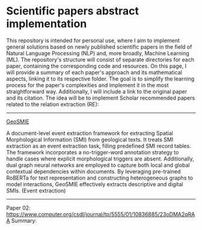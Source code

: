 # Scientific papers abstract implementation 
This repository is intended for personal use, where I aim to implement general solutions based on newly published scientific papers in the field of Natural Language Processing (NLP) and, more broadly, Machine Learning (ML).
The repository's structure will consist of separate directories for each paper, containing the corresponding code and resources. On this page, I will provide a summary of each paper's approach and its mathematical aspects, linking it to its respective folder. The goal is to simplify the learning process for the paper's complexities and implement it in the most straightforward way. Additionally, I will include a link to the original paper and its citation.
The idea will be to implement Scholar recommended papers related to the relation extraction (RE):

---

[GeoSMIE](https://www.sciencedirect.com/science/article/pii/S0957417424032457)

A document-level event extraction framework for extracting Spatial Morphological Information (SMI) from geological texts. It treats SMI extraction as an event extraction task, filling predefined SMI record tables. The framework incorporates a no-trigger-word annotation strategy to handle cases where explicit morphological triggers are absent. Additionally, dual graph neural networks are employed to capture both local and global contextual dependencies within documents. By leveraging pre-trained RoBERTa for text representation and constructing heterogeneous graphs to model interactions, GeoSMIE effectively extracts descriptive and digital SMIs. (Event extraction)

---
Paper 02: https://www.computer.org/csdl/journal/tp/5555/01/10836885/23oDMA2qRAA
Summary:


